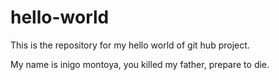 # hello-world
This is the repository for my hello world of git hub project.

My name is inigo montoya, you killed my father, prepare to die.
